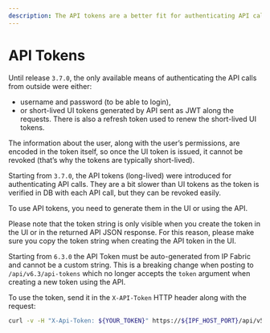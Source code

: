 ```yaml
---
description: The API tokens are a better fit for authenticating API calls originating from systems. They are a bit slower than UI tokens, but they can be revoked easily.
---
```


# API Tokens

Until release `3.7.0`, the only available means of authenticating the API
calls from outside were either:

- username and password (to be able to login),
- or short-lived UI tokens generated by API sent as JWT along the
  requests. There is also a refresh token used to renew the
  short-lived UI tokens.

The information about the user, along with the user’s permissions, are
encoded in the token itself, so once the UI token is issued, it cannot
be revoked (that’s why the tokens are typically short-lived).

Starting from `3.7.0`, the API tokens (long-lived) were introduced for
authenticating API calls. They are a bit slower than UI tokens as the
token is verified in DB with each API call, but they can be revoked easily.

To use API tokens, you need to generate them in the UI or using the API.

Please note that the token string is only visible when you
create the token in the UI or in the returned API JSON response.
For this reason, please make sure you copy the token string when creating
the API token in the UI.

Starting from `6.3.0` the API Token must be auto-generated from IP Fabric and
cannot be a custom string. This is a breaking change when posting to
`/api/v6.3/api-tokens` which no longer accepts the `token` argument when 
creating a new token using the API.

To use the token, send it in the `X-API-Token` HTTP header along with the
request:

```bash
curl -v -H "X-Api-Token: ${YOUR_TOKEN}" https://${IPF_HOST_PORT}/api/v5.0/api-tokens
```
